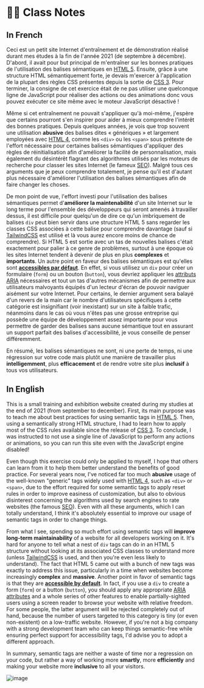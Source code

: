# 👨‍🏫 Class Notes

## In French

Ceci est un petit site Internet d'entraînement et de démonstration réalisé durant mes études à la fin de l'année 2021 (de septembre à décembre). D'abord, il avait pour but principal de m'entraîner sur les bonnes pratiques de l'utilisation des balises sémantiques en [HTML 5](https://dev.w3.org/html5/spec-LC/). Ensuite, grâce à une structure HTML sémantiquement forte, je devais m'exercer à l'application de la plupart des règles CSS présentes depuis la sortie de [CSS 3](https://www.w3.org/TR/css-syntax-3/). Pour terminer, la consigne de cet exercice était de ne pas utiliser une quelconque ligne de JavaScript pour réaliser des actions ou des animations donc vous pouvez exécuter ce site même avec le moteur JavaScript désactivé !

Même si cet entraînement ne pouvait s'appliquer qu'à moi-même, j'espère que certains pourront s'en inspirer pour aider à mieux comprendre l'intérêt des bonnes pratiques. Depuis quelques années, je vois que trop souvent une utilisation **abusive** des balises dites « génériques » et largement employées avec [HTML 4](https://www.w3.org/TR/html401/), comme les `<div>` ou les `<span>` sous prétexte de l'effort nécessaire pour certaines balises sémantiques d'appliquer des règles de réinitialisation afin d'améliorer la facilité de personnalisation, mais également du désintérêt flagrant des algorithmes utilisés par les moteurs de recherche pour classer les sites Internet (le fameux [SEO](https://developer.mozilla.org/en-US/docs/Glossary/SEO)). Malgré tous ces arguments que je peux comprendre totalement, je pense qu'il est d'autant plus nécessaire d'améliorer l'utilisation des balises sémantiques afin de faire changer les choses.

De mon point de vue, l'effort investi pour l'utilisation des balises sémantiques permet d'**améliorer la maintenabilité** d'un site Internet sur le long terme pour l'ensemble des développeurs qui seront amenés à travailler dessus, il est difficile pour quelqu'un de dire ce qu'un imbriquement de balises `div` peut bien servir dans une structure HTML 5 sans regarder les classes CSS associées à cette balise pour comprendre davantage (sauf si [TailwindCSS](https://tailwindcss.com/) est utilisé et là vous aurez encore moins de chance de comprendre). Si HTML 5 est sortie avec un tas de nouvelles balises c'était exactement pour palier à ce genre de problèmes, surtout à une époque où les sites Internet tendent à devenir de plus en plus **complexes** et **importants**. Un autre point en faveur des balises sémantiques est qu'elles sont [**accessibles par défaut**](https://developer.mozilla.org/en-US/docs/Web/Accessibility). En effet, si vous utilisez un `div` pour créer un formulaire (`form`) ou un bouton (`button`), vous devriez appliquer les [attributs ARIA](https://developer.mozilla.org/en-US/docs/Web/Accessibility/ARIA) nécessaires et tout un tas d'autres mécanismes afin de permettre aux utilisateurs malvoyants équipés d'un lecteur d'écran de pouvoir naviguer aisément sur votre Internet. Pour certains, le dernier argument sera balayé d'un revers de la main car le nombre d'utilisateurs spécifiques à cette catégorie est insignifiant (voir inexistant) sur un site à faible trafic, néanmoins dans le cas où vous n'êtes pas une grosse entreprise qui possède une équipe de développement assez importante pour vous permettre de garder des balises sans aucune sémantique tout en assurant un support parfait des balises d'accessibilité, je vous conseille de penser différemment.

En résumé, les balises sémantiques ne sont, ni une perte de temps, ni une régression sur votre code mais plutôt une manière de travailler plus **intelligemment**, plus **efficacement** et de rendre votre site plus **inclusif** à tous vos utilisateurs.

## In English

This is a small training and exhibition website created during my studies at the end of 2021 (from september to december). First, its main purpose was to teach me about best practices for using semantic tags in [HTML 5](https://dev.w3.org/html5/spec-LC/). Then, using a semantically strong HTML structure, I had to learn how to apply most of the CSS rules available since the release of [CSS 3](https://www.w3.org/TR/css-syntax-3/). To conclude, I was instructed to not use a single line of JavaScript to perform any actions or animations, so you can run this site even with the JavaScript engine disabled!

Even though this exercise could only be applied to myself, I hope that others can learn from it to help them better understand the benefits of good practice. For several years now, I've noticed far too much **abusive** usage of the well-known "generic" tags widely used with [HTML 4](https://www.w3.org/TR/html401/), such as `<div>` or `<span>`, due to the effort required for some semantic tags to apply reset rules in order to improve easiness of customization, but also to obvious disinterest concerning the algorithms used by search engines to rate websites (the famous [SEO](https://developer.mozilla.org/en-US/docs/Glossary/SEO)). Even with all these arguments, which I can totally understand, I think it's absolutely essential to improve our usage of semantic tags in order to change things.

From what I see, spending so much effort using semantic tags will **improve long-term maintainability** of a website for all developers working on it. It's hard for anyone to tell what a nest of `div` tags can do in an HTML 5 structure without looking at its associated CSS classes to understand more (unless [TailwindCSS](https://tailwindcss.com/) is used, and then you're even less likely to understand). The fact that HTML 5 came out with a bunch of new tags was exactly to address this issue, particularly in a time when websites become increasingly **complex** and **massive**. Another point in favor of semantic tags is that they are [**accessible by default**](https://developer.mozilla.org/en-US/docs/Web/Accessibility). In fact, if you use a `div` to create a form (`form`) or a button (`button`), you should apply any appropriate [ARIA attributes](https://developer.mozilla.org/en-US/docs/Web/Accessibility/ARIA) and a whole series of other features to enable partially-sighted users using a screen reader to browse your website with relative freedom. For some people, the latter argument will be rejected completely out of hand, because the number of users targeted to this category is tiny (or even non-existent) on a low-traffic website. However, if you're not a big company with a strong development team who can keep things semantic-free while ensuring perfect support for accessibility tags, I'd advise you to adopt a different approach.

In summary, semantic tags are neither a waste of time nor a regression on your code, but rather a way of working more **smartly**, more **efficiently** and making your website more **inclusive** to all your visitors.

![image](https://github.com/FlorianLeChat/Class-Notes/assets/26360935/ab0fee09-53ac-4ae8-a4aa-7ab6b250fed3)
